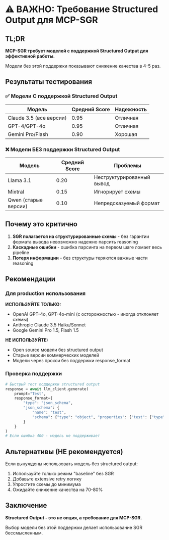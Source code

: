# ⚠️ ВАЖНО: Требование Structured Output для MCP-SGR

## TL;DR

**MCP-SGR требует моделей с поддержкой Structured Output для эффективной работы.**

Модели без этой поддержки показывают снижение качества в 4-5 раз.

## Результаты тестирования

### ✅ Модели С поддержкой Structured Output
| Модель | Средний Score | Надежность |
|--------|---------------|------------|
| Claude 3.5 (все версии) | 0.95 | Отличная |
| GPT-4/GPT-4o | 0.95 | Отличная |
| Gemini Pro/Flash | 0.90 | Хорошая |

### ❌ Модели БЕЗ поддержки Structured Output
| Модель | Средний Score | Проблемы |
|--------|---------------|----------|
| Llama 3.1 | 0.20 | Неструктурированный вывод |
| Mixtral | 0.15 | Игнорирует схемы |
| Qwen (старые версии) | 0.10 | Непредсказуемый формат |

## Почему это критично

1. **SGR полагается на структурированные схемы** - без гарантии формата вывода невозможно надежно парсить reasoning
2. **Каскадные ошибки** - ошибка парсинга на первом шаге ломает весь pipeline
3. **Потеря информации** - без структуры теряются важные части reasoning

## Рекомендации

### Для production использования

**ИСПОЛЬЗУЙТЕ ТОЛЬКО:**
- OpenAI GPT-4o, GPT-4o-mini (с осторожностью - иногда отклоняет схемы)
- Anthropic Claude 3.5 Haiku/Sonnet
- Google Gemini Pro 1.5, Flash 1.5

**НЕ ИСПОЛЬЗУЙТЕ:**
- Open source модели без structured output
- Старые версии коммерческих моделей
- Модели через прокси без поддержки response_format

### Проверка поддержки

```python
# Быстрый тест поддержки structured output
response = await llm_client.generate(
    prompt="Test",
    response_format={
        "type": "json_schema",
        "json_schema": {
            "name": "test",
            "schema": {"type": "object", "properties": {"test": {"type": "string"}}}
        }
    }
)
# Если ошибка 400 - модель не поддерживает
```

## Альтернативы (НЕ рекомендуется)

Если вынуждены использовать модель без structured output:
1. Используйте только режим "baseline" без SGR
2. Добавьте extensive retry логику
3. Упростите схемы до минимума
4. Ожидайте снижение качества на 70-80%

## Заключение

**Structured Output - это не опция, а требование для MCP-SGR.** 

Выбор модели без этой поддержки делает использование SGR бессмысленным.